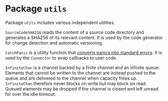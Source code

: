 # Package `utils`

Package `utils` includes various independent utilities.

`SourceCodeSHA256` reads the content of a source code directory and generates a SHA256 of its relevant content. It is used by the code generator for change detection and automatic versioning.

`CatchPanic` is a utility function that [converts panics into standard errors](../tech/errorcapture.md). It is used by the `Connector` to wrap callbacks to user code.

`InfiniteChan` is a channel backed by a finite channel and an infinite queue. Elements that cannot be written to the channel are instead pushed to the queue and are delivered to the channel when capacity frees up. `InfiniteChan` therefore never blocks on write but may block on read. Queued elements may be dropped if the channel is closed and left unread for over the idle timeout.
